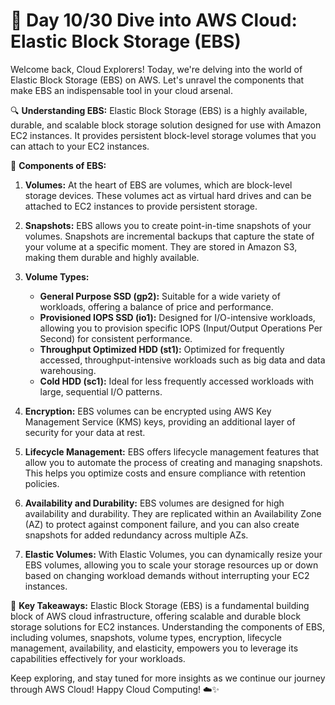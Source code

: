# 🚀 Day 10/30 Dive into AWS Cloud: Elastic Block Storage (EBS)

Welcome back, Cloud Explorers! Today, we're delving into the world of Elastic Block Storage (EBS) on AWS. Let's unravel the components that make EBS an indispensable tool in your cloud arsenal.

🔍 **Understanding EBS:**
Elastic Block Storage (EBS) is a highly available, durable, and scalable block storage solution designed for use with Amazon EC2 instances. It provides persistent block-level storage volumes that you can attach to your EC2 instances.

🔧 **Components of EBS:**

1. **Volumes:** At the heart of EBS are volumes, which are block-level storage devices. These volumes act as virtual hard drives and can be attached to EC2 instances to provide persistent storage.

2. **Snapshots:** EBS allows you to create point-in-time snapshots of your volumes. Snapshots are incremental backups that capture the state of your volume at a specific moment. They are stored in Amazon S3, making them durable and highly available.

3. **Volume Types:**
   - **General Purpose SSD (gp2):** Suitable for a wide variety of workloads, offering a balance of price and performance.
   - **Provisioned IOPS SSD (io1):** Designed for I/O-intensive workloads, allowing you to provision specific IOPS (Input/Output Operations Per Second) for consistent performance.
   - **Throughput Optimized HDD (st1):** Optimized for frequently accessed, throughput-intensive workloads such as big data and data warehousing.
   - **Cold HDD (sc1):** Ideal for less frequently accessed workloads with large, sequential I/O patterns.

4. **Encryption:** EBS volumes can be encrypted using AWS Key Management Service (KMS) keys, providing an additional layer of security for your data at rest.

5. **Lifecycle Management:** EBS offers lifecycle management features that allow you to automate the process of creating and managing snapshots. This helps you optimize costs and ensure compliance with retention policies.

6. **Availability and Durability:** EBS volumes are designed for high availability and durability. They are replicated within an Availability Zone (AZ) to protect against component failure, and you can also create snapshots for added redundancy across multiple AZs.

7. **Elastic Volumes:** With Elastic Volumes, you can dynamically resize your EBS volumes, allowing you to scale your storage resources up or down based on changing workload demands without interrupting your EC2 instances.

🔑 **Key Takeaways:**
Elastic Block Storage (EBS) is a fundamental building block of AWS cloud infrastructure, offering scalable and durable block storage solutions for EC2 instances. Understanding the components of EBS, including volumes, snapshots, volume types, encryption, lifecycle management, availability, and elasticity, empowers you to leverage its capabilities effectively for your workloads.

Keep exploring, and stay tuned for more insights as we continue our journey through AWS Cloud! Happy Cloud Computing! ☁️✨
